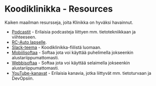 # Koodiklinikka - Resources

Kaiken maailman resursseja, joita Klinikka on hyväksi havainnut.

* [Podcastit](podcastit.md) - Erilaisia podcasteja liittyen mm. tietotekniikkaan ja viihteeseen.
* [RC-Auto lapselle](rc-car-for-kids.md).
* [Slack-teema](slack-theme.md) - Koodiklinikka-fiilistä luomaan.
* [Mobiilisoftaa](softaa-mobiili.md) - Softaa jota voi käyttää puhelimella jokseenkin alustariippumattomasti.
* [Webbisoftaa](softaa-web.md) - Softaa jota voi käyttää selaimella jokseenkin alustariippumattomasti.
* [YouTube-kanavat](youtube-channels.md) - Erilaisia kanavia, jotka liittyvät mm. tietoturvaan ja DevOpsiin.


